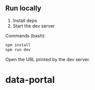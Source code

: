 ## Run locally

1. Install deps
2. Start the dev server

Commands (bash):

```bash
npm install
npm run dev
```

Open the URL printed by the dev server.

# data-portal
